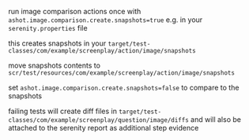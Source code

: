 run image comparison actions once with `ashot.image.comparison.create.snapshots=true` e.g. in your `serenity.properties` file

this creates snapshots in your `target/test-classes/com/example/screenplay/action/image/snapshots`

move snapshots contents to `scr/test/resources/com/example/screenplay/action/image/snapshots`

set `ashot.image.comparison.create.snapshots=false` to compare to the snapshots

failing tests will create diff files in  `target/test-classes/com/example/screenplay/question/image/diffs` and will also be attached to the serenity report as additional step evidence
